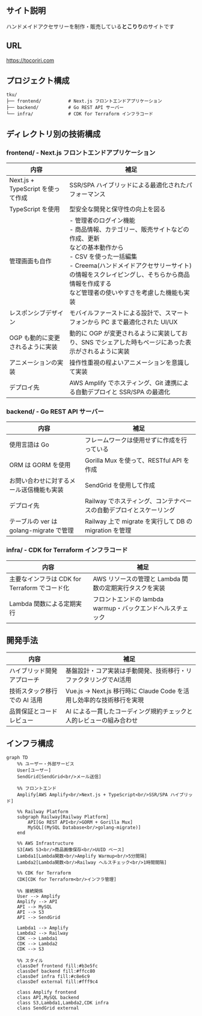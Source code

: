 ## サイト説明

ハンドメイドアクセサリーを制作・販売している**とこりり**のサイトです

## URL

<https://tocoriri.com>

## プロジェクト構成

```
tku/
├── frontend/          # Next.js フロントエンドアプリケーション
├── backend/           # Go REST API サーバー
└── infra/             # CDK for Terraform インフラコード
```

## ディレクトリ別の技術構成

### frontend/ - Next.js フロントエンドアプリケーション

| 内容                              | 補足                                                                                                                                                                                                                                                                                 |
| --------------------------------- | ------------------------------------------------------------------------------------------------------------------------------------------------------------------------------------------------------------------------------------------------------------------------------------ |
| Next.js + TypeScript を使って作成 | SSR/SPA ハイブリッドによる最適化されたパフォーマンス                                                                                                                                                                                                                                 |
| TypeScript を使用                 | 型安全な開発と保守性の向上を図る                                                                                                                                                                                                                                                     |
| 管理画面も自作                    | - 管理者のログイン機能<br/>- 商品情報、カテゴリー、販売サイトなどの作成、更新 <br/>などの基本動作から <br>- CSV を使った一括編集 <br/>- Creema(ハンドメイドアクセサリーサイト)の情報をスクレイピングし、そちらから商品情報を作成する <br/>など管理者の使いやすさを考慮した機能も実装 |
| レスポンシブデザイン              | モバイルファーストによる設計で、スマートフォンから PC まで最適化された UI/UX                                                                                                                                                                                                         |
| OGP も動的に変更されるように実装  | 動的に OGP が変更されるように実装しており、SNS でシェアした時もページにあった表示がされるように実装                                                                                                                                                                                  |
| アニメーションの実装              | 操作性重視の程よいアニメーションを意識して実装                                                                                                                                                                                                                                       |
| デプロイ先                        | AWS Amplify でホスティング、Git 連携による自動デプロイと SSR/SPA の最適化                                                                                                                                                                                                            |

### backend/ - Go REST API サーバー

| 内容                                     | 補足                                                               |
| ---------------------------------------- | ------------------------------------------------------------------ |
| 使用言語は Go                            | フレームワークは使用せずに作成を行っている                         |
| ORM は GORM を使用                       | Gorilla Mux を使って、RESTful API を作成                           |
| お問い合わせに対するメール送信機能も実装 | SendGrid を使用して作成                                            |
| デプロイ先                               | Railway でホスティング、コンテナベースの自動デプロイとスケーリング |
| テーブルの ver は golang-migrate で管理  | Railway 上で migrate を実行して DB の migration を管理             |

### infra/ - CDK for Terraform インフラコード

| 内容                                          | 補足                                                       |
| --------------------------------------------- | ---------------------------------------------------------- |
| 主要なインフラは CDK for Terraform でコード化 | AWS リソースの管理と Lambda 関数の定期実行タスクを実装     |
| Lambda 関数による定期実行                     | フロントエンドの lambda warmup・バックエンドヘルスチェック |

## 開発手法

| 内容                           | 補足                                                                    |
| ------------------------------ | ----------------------------------------------------------------------- |
| ハイブリッド開発アプローチ     | 基盤設計・コア実装は手動開発、技術移行・リファクタリングでAI活用        |
| 技術スタック移行での AI 活用   | Vue.js → Next.js 移行時に Claude Code を活用し効率的な技術移行を実現   |
| 品質保証とコードレビュー       | AI による一貫したコーディング規約チェックと人的レビューの組み合わせ     |

## インフラ構成

```mermaid
graph TD
    %% ユーザー・外部サービス
    User[ユーザー]
    SendGrid[SendGrid<br/>メール送信]

    %% フロントエンド
    Amplify[AWS Amplify<br/>Next.js + TypeScript<br/>SSR/SPA ハイブリッド]

    %% Railway Platform
    subgraph Railway[Railway Platform]
        API[Go REST API<br/>GORM + Gorilla Mux]
        MySQL[(MySQL Database<br/>golang-migrate)]
    end

    %% AWS Infrastructure
    S3[AWS S3<br/>商品画像保存<br/>UUID ベース]
    Lambda1[Lambda関数<br/>Amplify Warmup<br/>5分間隔]
    Lambda2[Lambda関数<br/>Railway ヘルスチェック<br/>1時間間隔]

    %% CDK for Terraform
    CDK[CDK for Terraform<br/>インフラ管理]

    %% 接続関係
    User --> Amplify
    Amplify --> API
    API --> MySQL
    API --> S3
    API --> SendGrid

    Lambda1 --> Amplify
    Lambda2 --> Railway
    CDK --> Lambda1
    CDK --> Lambda2
    CDK --> S3

    %% スタイル
    classDef frontend fill:#b3e5fc
    classDef backend fill:#ffcc80
    classDef infra fill:#c8e6c9
    classDef external fill:#fff9c4

    class Amplify frontend
    class API,MySQL backend
    class S3,Lambda1,Lambda2,CDK infra
    class SendGrid external
```
